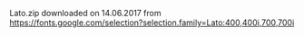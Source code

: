 Lato.zip downloaded on 14.06.2017 from
https://fonts.google.com/selection?selection.family=Lato:400,400i,700,700i
